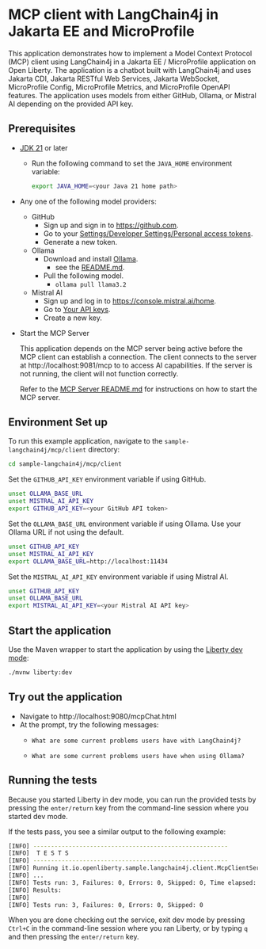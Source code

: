 # MCP client with LangChain4j in Jakarta EE and MicroProfile

This application demonstrates how to implement a Model Context Protocol (MCP) client using LangChain4j in a Jakarta EE / MicroProfile application on Open Liberty. The application is a chatbot built with LangChain4j and uses Jakarta CDI, Jakarta RESTful Web Services, Jakarta WebSocket, MicroProfile Config, MicroProfile Metrics, and MicroProfile OpenAPI features. The application uses models from either GitHub, Ollama, or Mistral AI depending on the provided API key.

## Prerequisites

-   [JDK 21](https://developer.ibm.com/languages/java/semeru-runtimes/downloads) or later

    - Run the following command to set the `JAVA_HOME` environment variable:

      ```bash
      export JAVA_HOME=<your Java 21 home path>
      ```

-   Any one of the following model providers:
    -   GitHub
        -   Sign up and sign in to https://github.com.
        -   Go to your [Settings/Developer Settings/Personal access tokens](https://github.com/settings/personal-access-tokens).
        -   Generate a new token.
    -   Ollama
        -   Download and install [Ollama](https://ollama.com/download).
            -   see the [README.md](https://github.com/ollama/ollama/blob/main/README.md#ollama).
        -   Pull the following model.
            -   `ollama pull llama3.2`
    -   Mistral AI
        -   Sign up and log in to https://console.mistral.ai/home.
        -   Go to [Your API keys](https://console.mistral.ai/api-keys).
        -   Create a new key.

-   Start the MCP Server
 
    This application depends on the MCP server being active before the MCP client can establish a connection. The client connects to the server at http://localhost:9081/mcp to to access AI capabilities. If the server is not running, the client will not function correctly.

    Refer to the [MCP Server README.md](../server/README.md) for instructions on how to start the MCP server.

## Environment Set up

To run this example application, navigate to the `sample-langchain4j/mcp/client` directory:

```bash
cd sample-langchain4j/mcp/client
```

Set the `GITHUB_API_KEY` environment variable if using GitHub.

```bash
unset OLLAMA_BASE_URL
unset MISTRAL_AI_API_KEY
export GITHUB_API_KEY=<your GitHub API token>
```

Set the `OLLAMA_BASE_URL` environment variable if using Ollama. Use your Ollama URL if not using the default.

```bash
unset GITHUB_API_KEY
unset MISTRAL_AI_API_KEY
export OLLAMA_BASE_URL=http://localhost:11434
```

Set the `MISTRAL_AI_API_KEY` environment variable if using Mistral AI.

```bash
unset GITHUB_API_KEY
unset OLLAMA_BASE_URL
export MISTRAL_AI_API_KEY=<your Mistral AI API key>
```

## Start the application

Use the Maven wrapper to start the application by using the [Liberty dev mode](https://openliberty.io/docs/latest/development-mode.html):

```bash
./mvnw liberty:dev
```

## Try out the application

- Navigate to http://localhost:9080/mcpChat.html
- At the prompt, try the following messages:
  - ```
    What are some current problems users have with LangChain4j?
    ```
  - ```
    What are some current problems users have when using Ollama?
    ```

## Running the tests

Because you started Liberty in dev mode, you can run the provided tests by pressing the `enter/return` key from the command-line session where you started dev mode.

If the tests pass, you see a similar output to the following example:

```bash
[INFO] -------------------------------------------------------
[INFO]  T E S T S
[INFO] -------------------------------------------------------
[INFO] Running it.io.openliberty.sample.langchain4j.client.McpClientServiceIT
[INFO] ...
[INFO] Tests run: 3, Failures: 0, Errors: 0, Skipped: 0, Time elapsed: 10.14 s...
[INFO] Results:
[INFO] 
[INFO] Tests run: 3, Failures: 0, Errors: 0, Skipped: 0
```

When you are done checking out the service, exit dev mode by pressing `Ctrl+C` in the command-line session where you ran Liberty, or by typing `q` and then pressing the `enter/return` key.
